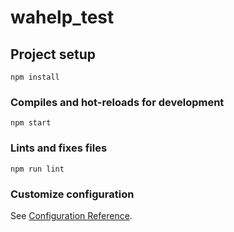 # wahelp_test

## Project setup
```
npm install
```

### Compiles and hot-reloads for development
```
npm start
```

### Lints and fixes files
```
npm run lint
```

### Customize configuration
See [Configuration Reference](https://cli.vuejs.org/config/).
